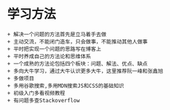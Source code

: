 # 学习方法
    + 解决一个问题的方法首先是立马着手去做
    + 主动交流，不能闭门造车，只会做事，不能推动其他人做事
    + 平时把实现一个问题的思路写在博客上
    + 平时养成自己的方法论和思维体系
    + 一个成熟的方法论包括四个板块：问题、解法、优点、缺点   
    + 多向大牛学习，通过大牛认识更多大牛，这里推荐阮一峰和张鑫旭
    + 多做项目
    + 多用谷歌搜索,多用MDN搜索JS和CSS的基础知识
    + 初级入门多看视频教程
    + 有问题多查Stackoverflow